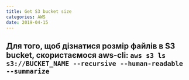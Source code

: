 ```yaml
---
title: Get S3 bucket size
categories: AWS
date: 2019-04-15
---
```


**Для того, щоб дізнатися розмір файлів в S3 bucket, скористаємося aws-cli:**
`aws s3 ls s3://BUCKET_NAME --recursive --human-readable --summarize`
-----